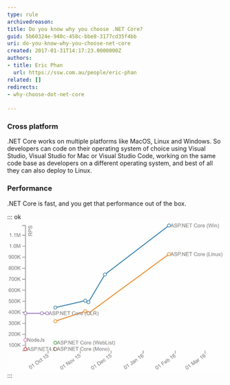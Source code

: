 ```yaml
---
type: rule
archivedreason: 
title: Do you know why you choose .NET Core?
guid: 5b60324e-940c-458c-bbe8-3177cd35f4bb
uri: do-you-know-why-you-choose-net-core
created: 2017-01-31T14:17:23.0000000Z
authors:
- title: Eric Phan
  url: https://ssw.com.au/people/eric-phan
related: []
redirects:
- why-choose-dot-net-core

---
```


### Cross platform

.NET Core works on multiple platforms like MacOS, Linux and Windows. So developers can code on their operating system of choice using Visual Studio, Visual Studio for Mac or Visual Studio Code, working on the same code base as developers on a different operating system, and best of all they can also deploy to Linux.
### Performance

.NET Core is fast, and you get that performance out of the box.

<!--endintro-->


::: ok  
![Figure: ASP.NET Core easily trounces ASP.NET 4 in number of requests per second (view source)](dotnet-core-performance.jpg)  
:::
